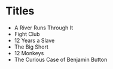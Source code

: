 # Titles
* A River Runs Through It
* Fight Club
* 12 Years a Slave
* The Big Short
* 12 Monkeys
* The Curious Case of Benjamin Button 